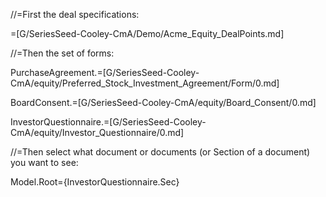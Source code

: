 //=First the deal specifications:
 
=[G/SeriesSeed-Cooley-CmA/Demo/Acme_Equity_DealPoints.md]

//=Then the set of forms:

PurchaseAgreement.=[G/SeriesSeed-Cooley-CmA/equity/Preferred_Stock_Investment_Agreement/Form/0.md]

BoardConsent.=[G/SeriesSeed-Cooley-CmA/equity/Board_Consent/0.md]

InvestorQuestionnaire.=[G/SeriesSeed-Cooley-CmA/equity/Investor_Questionnaire/0.md]

//=Then select what document or documents (or Section of a document) you want to see:

Model.Root={InvestorQuestionnaire.Sec}
